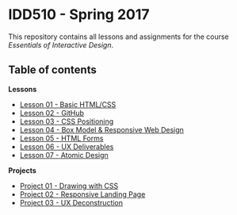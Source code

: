 # IDD510 - Spring 2017

This repository contains all lessons and assignments for the course _Essentials of Interactive Design_.


## Table of contents

**Lessons**

* [Lesson 01 - Basic HTML/CSS](lessons/01-html-css/lesson-01.md)
* [Lesson 02 - GitHub](lessons/02-github/lesson-02.md)
* [Lesson 03 - CSS Positioning](lessons/03-css-positioning/lesson-03.md)
* [Lesson 04 - Box Model & Responsive Web Design](lessons/04-box-model-rwd/lesson-04.md)
* [Lesson 05 - HTML Forms](lessons/05-html-forms/lesson-05.md)
* [Lesson 06 - UX Deliverables](lessons/06-ux-deliverables/lesson-06.md)
* [Lesson 07 - Atomic Design](lessons/07-atomic-design/lesson-07.md)

**Projects** 

* [Project 01 - Drawing with CSS](projects/01-drawing-css/project-01.md)
* [Project 02 - Responsive Landing Page](projects/02-responsive-landing-page/project-02.md)
* [Project 03 - UX Deconstruction](projects/03-ux-deconstruction/project-03.md)